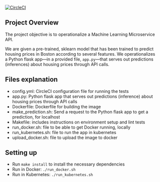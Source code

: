 [![CircleCI](https://circleci.com/gh/michlin0825/Udacity_DevOps_Microservice.svg?style=svg)](https://circleci.com/gh/michlin0825/Udacity_DevOps_Microservice)

## Project Overview

The project objective is to operationalize a Machine Learning Microservice API. 

We are given a pre-trained, sklearn model that has been trained to predict housing prices in Boston according to several features. We operationalizes a Python flask app—in a provided file, `app.py`—that serves out predictions (inferences) about housing prices through API calls. 


## Files explanation
- config.yml: CircleCI configuration file for running the tests
- app.py: Python flask app that serves out predictions (inference) about housing prices through API calls
- Dockerfile: Dockerfile for building the image
- make_prediction.sh: Send a request to the Python flask app to get a prediction, for localhost
- Makefile: includes instructions on environment setup and lint tests
- run_docker.sh: file to be able to get Docker running, locally
- run_kubernetes.sh: file to run the app in kubernetes
- upload_docker.sh: file to upload the image to docker


## Setting up

* Run `make install` to install the necessary dependencies
* Run in Docker:  `./run_docker.sh`
* Run in Kubernetes:  `./run_kubernetes.sh`

